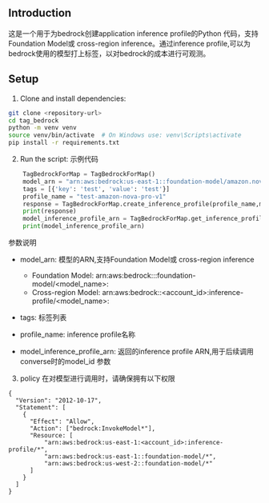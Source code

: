 ## Introduction
这是一个用于为bedrock创建application inference profile的Python 代码，支持Foundation Model或 cross-region inference。通过inference profile,可以为bedrock使用的模型打上标签，以对bedrock的成本进行可观测。

## Setup

1. Clone and install dependencies:
```bash
git clone <repository-url>
cd tag_bedrock
python -m venv venv
source venv/bin/activate  # On Windows use: venv\Scripts\activate
pip install -r requirements.txt
```

2. Run the script:
示例代码
```python
    TagBedrockForMap = TagBedrockForMap()
    model_arn = "arn:aws:bedrock:us-east-1::foundation-model/amazon.nova-pro-v1:0"
    tags = [{'key': 'test', 'value': 'test'}]
    profile_name = "test-amazon-nova-pro-v1"
    response = TagBedrockForMap.create_inference_profile(profile_name,model_arn,tags)  
    print(response)
    model_inference_profile_arn = TagBedrockForMap.get_inference_profile_by_name(profile_name)["inferenceProfileArn"]
    print(model_inference_profile_arn)
```

参数说明
- model_arn: 模型的ARN,支持Foundation Model或 cross-region inference
    - Foundation Model: arn:aws:bedrock:<region>::foundation-model/<model_name>:<version>
    - Cross-region Model: arn:aws:bedrock:<region>:<account_id>:inference-profile/<model_name>:<version>
- tags: 标签列表
- profile_name: inference profile名称

- model_inference_profile_arn: 返回的inference profile ARN,用于后续调用converse时的model_id 参数


3. policy
在对模型进行调用时，请确保拥有以下权限
```
{
  "Version": "2012-10-17",
  "Statement": [
    {
      "Effect": "Allow",
      "Action": ["bedrock:InvokeModel*"],
      "Resource: [
          "arn:aws:bedrock:us-east-1:<account_id>:inference-profile/*",
          "arn:aws:bedrock:us-east-1::foundation-model/*",
          "arn:aws:bedrock:us-west-2::foundation-model/*"
      ]
    }
  ]
}
```
